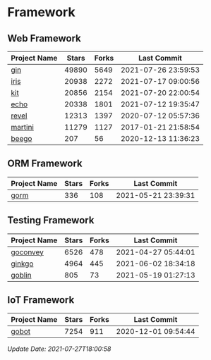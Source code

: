 # Framework

## Web Framework
| Project Name | Stars | Forks | Last Commit |
| ------------ | ----- | ----- | ----------- |
| [gin](https://github.com/gin-gonic/gin) | 49890 | 5649 | 2021-07-26 23:59:53 |
| [iris](https://github.com/kataras/iris) | 20938 | 2272 | 2021-07-17 09:00:56 |
| [kit](https://github.com/go-kit/kit) | 20856 | 2154 | 2021-07-20 22:00:54 |
| [echo](https://github.com/labstack/echo) | 20338 | 1801 | 2021-07-12 19:35:47 |
| [revel](https://github.com/revel/revel) | 12313 | 1397 | 2020-07-12 05:57:36 |
| [martini](https://github.com/go-martini/martini) | 11279 | 1127 | 2017-01-21 21:58:54 |
| [beego](https://github.com/astaxie/beego) | 207 | 56 | 2020-12-13 11:36:23 |

## ORM Framework
| Project Name | Stars | Forks | Last Commit |
| ------------ | ----- | ----- | ----------- |
| [gorm](https://github.com/jinzhu/gorm) | 336 | 108 | 2021-05-21 23:39:31 |

## Testing Framework
| Project Name | Stars | Forks | Last Commit |
| ------------ | ----- | ----- | ----------- |
| [goconvey](https://github.com/smartystreets/goconvey) | 6526 | 478 | 2021-04-27 05:44:01 |
| [ginkgo](https://github.com/onsi/ginkgo) | 4964 | 445 | 2021-06-02 18:34:18 |
| [goblin](https://github.com/franela/goblin) | 805 | 73 | 2021-05-19 01:27:13 |

## IoT Framework
| Project Name | Stars | Forks | Last Commit |
| ------------ | ----- | ----- | ----------- |
| [gobot](https://github.com/hybridgroup/gobot) | 7254 | 911 | 2020-12-01 09:54:44 |

*Update Date: 2021-07-27T18:00:58*